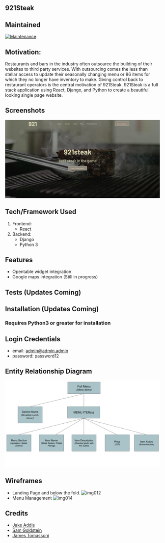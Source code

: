 ## 921Steak
## Maintained
[![Maintenance](https://img.shields.io/badge/Maintained%3F-yes-green.svg)](https://GitHub.com/Naereen/StrapDown.js/graphs/commit-activity)
## Motivation:
Restaurants and bars in the industry often outsource the building of their websites to third party services. With outsourcing comes the less than stellar access to update their seasonally changing menu or 86 items for which they no longer have inventory to make. Giving control back to restaurant operators is the central motivation of 921Steak. 921Steak is a full stack application using React, Django, and Python to create a beautiful looking single page website.  
## Screenshots
![Hero Desktop](images/Hero_Desktop.jpg)
## Tech/Framework Used
1. Frontend: 
    - React
2. Backend: 
    - Django
    - Python 3  
## Features
- Opentable widget integration 
- Google maps integration (Still in progress)
## Tests (Updates Coming)
## Installation (Updates Coming)
### Requires Python3 or greater for installation
## Login Credentials
- email: admin@admin.admin
- password: password12
## Entity Relationship Diagram
![ER Diagram](images/ERDiagram.jpg)
## Wireframes
- Landing Page and below the fold.
![img012](https://user-images.githubusercontent.com/68978118/101722893-60349280-3a68-11eb-8603-0536a889c664.jpg)
- Menu Management
![img014](https://user-images.githubusercontent.com/68978118/101722849-514de000-3a68-11eb-82a9-02d4c360beb2.jpg)
## Credits
- [Jake Addis](https://github.com/jake-utk)
- [Sam Goldstein](https://github.com/samgold2020)
- [James Tomassoni](https://github.com/jtomassoni)